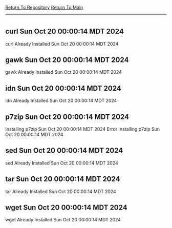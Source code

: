 [Return To Repository](https://github.com/DigitalWarrior/piholeparser/)
[Return To Main](https://github.com/DigitalWarrior/piholeparser/blob/master/RecentRunLogs/Mainlog.md)
____________________________________
# 
## curl Sun Oct 20 00:00:14 MDT 2024
curl Already Installed Sun Oct 20 00:00:14 MDT 2024
## gawk Sun Oct 20 00:00:14 MDT 2024
gawk Already Installed Sun Oct 20 00:00:14 MDT 2024
## idn Sun Oct 20 00:00:14 MDT 2024
idn Already Installed Sun Oct 20 00:00:14 MDT 2024
## p7zip Sun Oct 20 00:00:14 MDT 2024
Installing p7zip Sun Oct 20 00:00:14 MDT 2024
Error Installing p7zip Sun Oct 20 00:00:14 MDT 2024
## sed Sun Oct 20 00:00:14 MDT 2024
sed Already Installed Sun Oct 20 00:00:14 MDT 2024
## tar Sun Oct 20 00:00:14 MDT 2024
tar Already Installed Sun Oct 20 00:00:14 MDT 2024
## wget Sun Oct 20 00:00:14 MDT 2024
wget Already Installed Sun Oct 20 00:00:14 MDT 2024

